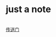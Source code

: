 <h1>just a note</h1>
<br/>
<a href="http://htmlpreview.github.io/?https://github.com/BokunoMasayume/bootstrap-note/blob/master/note.html">传送门</a>
